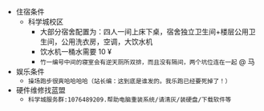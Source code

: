 - 住宿条件  
    - 科学城校区  
        - 大部分宿舍配置为：四人一间上床下桌，宿舍独立卫生间+楼层公用卫生间，公用洗衣房，空调，大饮水机  
        - 饮水机一桶水需要 10 ¥  
        - `竹一编号中间的寝室会有逆天厕所双排，而且没有隔间，两个坑位连在一起` @ 马  
- 娱乐条件  
    - `操场跑步很爽哈哈哈哈（站长编：这到底是谁发的。我乐跑已经要死掉了！）`  
- 硬件维修找蓝盟
    - `科学城服务群:1076489209.帮助电脑重装系统/请清灰/装硬盘/下载软件等`
